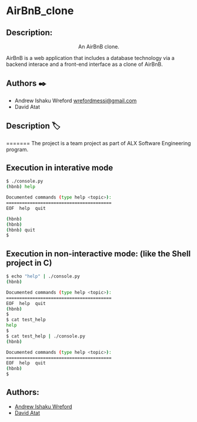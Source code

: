# AirBnB_clone

## Description:

<p align="center">An AirBnB clone.</p>

AirBnB is a web application that includes a database technology via a backend interace and a front-end interface as a clone of AirBnB.

## Authors :black_nib:

* Andrew Ishaku Wreford <wrefordmessi@gmail.com>
* David Atat


## Description :label:
=======
The project is a team project as part of ALX Software Engineering program.

## Execution in interative mode

```bash
$ ./console.py
(hbnb) help

Documented commands (type help <topic>):
========================================
EOF  help  quit

(hbnb)
(hbnb)
(hbnb) quit
$
```

## Execution in non-interactive mode: (like the Shell project in C)

```bash
$ echo "help" | ./console.py
(hbnb)

Documented commands (type help <topic>):
========================================
EOF  help  quit
(hbnb)
$
$ cat test_help
help
$
$ cat test_help | ./console.py
(hbnb)

Documented commands (type help <topic>):
========================================
EOF  help  quit
(hbnb)
$
```

## Authors:

- [Andrew Ishaku Wreford](https://github.com/wrefinity/AirBnB_clone#holbertonbnb)
- [David Atat](github.com/daveeazi)

